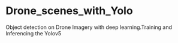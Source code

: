 # Drone_scenes_with_Yolo
Object detection on Drone Imagery with deep learning.Training and Inferencing the Yolov5 
